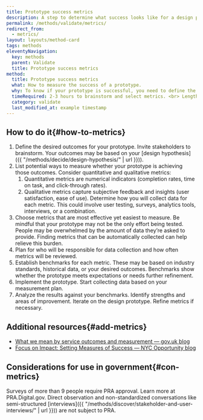 ```yaml
---
title: Prototype success metrics
description: A step to determine what success looks like for a design prototype by determining ideal outcomes and defining measurements indicating progress towards said outcomes.
permalink: /methods/validate/metrics/
redirect_from:
  - metrics/
layout: layouts/method-card
tags: methods
eleventyNavigation:
  key: methods
  parent: Validate
  title: Prototype success metrics
method:
  title: Prototype success metrics
  what: How to measure the success of a prototype.
  why: To know if your prototype is successful, you need to define the outcomes you hope it achieves. You also need to define metrics to know if it's achieving them.
  timeRequired: 2-3 hours to brainstorm and select metrics. <br> Length of prototype run to collect data.
  category: validate
  last_modified_at: example timestamp
---
```


## How to do it{#how-to-metrics}

1. Define the desired outcomes for your prototype. Invite stakeholders to brainstorm. Your outcomes may be based on your [design hypothesis]({{ "/methods/decide/design-hypothesis/" | url }})).
1. List potential ways to measure whether your prototype is achieving those  outcomes. Consider quantitative and qualitative metrics:
    1. Quantitative metrics are numerical indicators (completion rates, time on task, and click-through rates). 
    1. Qualitative metrics capture subjective feedback and insights (user satisfaction, ease of use).
Determine how you will collect data for each metric. This could involve user testing, surveys, analytics tools, interviews, or a combination.
1. Choose metrics that are most effective yet easiest to measure. Be mindful that your prototype may not be the only effort being tested. People may be overwhelmed by the amount of data they’re asked to provide. Finding metrics that can be automatically collected can help relieve this burden. 
1. Plan for who will be responsible for data collection and how often metrics will be reviewed.
1. Establish benchmarks for each metric. These may be based on industry standards, historical data, or your desired outcomes. Benchmarks show whether the prototype meets expectations or needs further refinement. 
1. Implement the prototype. Start collecting data based on your measurement plan. 
1. Analyze the results against your benchmarks. Identify strengths and areas of improvement. Iterate on the design prototype. Refine metrics if necessary. 

<section class="method--section method--section--18f-example" markdown="1" >

## Additional resources{#add-metrics}

- [What we mean by service outcomes and measurement — gov.uk blog](https://hodigital.blog.gov.uk/2017/08/04/what-we-mean-by-service-outcomes-and-measurement/)
- [Focus on Impact: Setting Measures of Success — NYC Opportunity blog](https://civicservicedesign.com/focus-on-impact-setting-measures-of-success-76dd207dbaf0)

</section>

<section class="method--section method--section--government-considerations" markdown="1" >

## Considerations for use in government{#con-metrics}

Surveys of more than 9 people require PRA approval. Learn more at PRA.Digital.gov. Direct observation and non-standardized conversations like semi-structured [interviews]({{ "/methods/discover/stakeholder-and-user-interviews/" | url }})) are not subject to PRA.  

</section>
